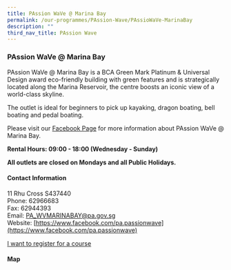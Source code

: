 ```yaml
---
title: PAssion WaVe @ Marina Bay
permalink: /our-programmes/PAssion-Wave/PAssioWaVe-MarinaBay
description: ""
third_nav_title: PAssion Wave
---
```

### PAssion WaVe @ Marina Bay

PAssion WaVe @ Marina Bay is a BCA Green Mark Platinum & Universal Design award eco-friendly building with green features and is strategically located along the Marina Reservoir, the centre boosts an iconic view of a world-class skyline.

The outlet is ideal for beginners to pick up kayaking, dragon boating, bell boating and pedal boating.

Please visit our [Facebook Page](https://www.facebook.com/pa.passionwave) for more information about PAssion WaVe @ Marina Bay.

**Rental Hours: 09:00 - 18:00 (Wednesday - Sunday)**

**All outlets are closed on Mondays and all Public Holidays.**

#### Contact Information

11 Rhu Cross S437440  
Phone: 62966683  
Fax: 62944393  
Email: [PA\_WVMARINABAY@pa.gov.sg](mailto:PA_WVMARINABAY@pa.gov.sg)  
Website: [https://www.facebook.com/pa.passionwave](https://www.facebook.com/pa.passionwave)

[I want to register for a course](https://www.onepa.sg/)


#### Map